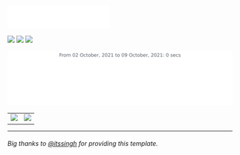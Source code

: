 
<img src=images/header.svg />

[![](https://img.shields.io/badge/LinkedIn-0077B5?style=for-the-badge&logo=linkedin&logoColor=white)](https://www.linkedin.com/in/saahil-ali-290399/)
[![](https://img.shields.io/badge/Gmail-D14836?style=for-the-badge&logo=gmail&logoColor=white)](mailto:programmer290399@gmail.com)
[![](https://img.shields.io/badge/Discord-7289DA?style=for-the-badge&logo=discord&logoColor=white)](https://discordapp.com/channels/@me/programmer290399#9697)

<p align="center">
<img src=images/stat.svg alt="image"/>
</p>

<table><tr><td><img src="https://github-readme-stats.vercel.app/api?username=programmer290399&show_icons=true&theme=gotham" /></td><td><img src="http://github-readme-streak-stats.herokuapp.com?user=programmer290399&theme=gotham"/></td></tr></table>

<hr>

###### Big thanks to [@itssingh](https://github.com/itssingh) for providing this template. 
